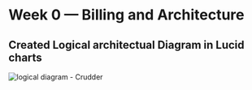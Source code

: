 # Week 0 — Billing and Architecture

## Created Logical architectual Diagram in Lucid charts  

![logical diagram - Crudder](cruddur-banner.jpg)
